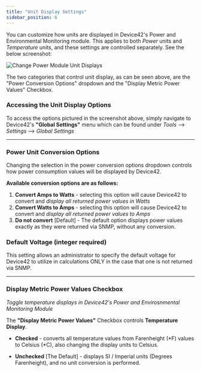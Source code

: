 ```yaml
---
title: "Unit Display Settings"
sidebar_position: 6
---
```


You can customize how units are displayed in Device42's Power and Environmental Monitoring module. This applies to both _Power_ units and _Temperature_ units, and these settings are controlled separately. See the below screenshot:

![Change Power Module Unit Displays](/assets/images/power_module-change_displayed_units.png)

The two categories that control unit display, as can be seen above, are the "Power Conversion Options" dropdown and the "Display Metric Power Values" Checkbox.

### Accessing the Unit Display Options

To access the options pictured in the screenshot above, simply navigate to Device42's **"Global Settings"** menu which can be found under _Tools_ --> _Settings_ --> _Global Settings_

* * *

### Power Unit Conversion Options

Changing the selection in the power conversion options dropdown controls how power consumption values will be displayed by Device42.

**Available conversion options are as follows:**

1. **Convert Amps to Watts** - selecting this option will cause Device42 to convert and _display all returned power values in Watts_
2. **Convert Watts to Amps** - selecting this option will cause Device42 to convert and _display all returned power values to Amps_
3. **Do not convert** \[Default\] - The default option displays power values exactly as they were returned via SNMP, without any conversion.

### Default Voltage (integer required)

This setting allows an administrator to specify the default voltage for Device42 to utilize in calculations ONLY in the case that one is not returned via SNMP.

* * *

### Display Metric Power Values Checkbox

_Toggle temperature displays in Device42's Power and Envirosnmental Monitoring Module_

The **"Display Metric Power Values"** Checkbox controls **Temperature Display**. 

- **Checked** - converts all temperature values from Farenheight (\*F) values to Celsius (\*C), also changing the display units to Celsius.
    
- **Unchecked** \[The Default\] - displays SI / Imperial units (Degrees Farenheight), and no unit conversion is performed.
